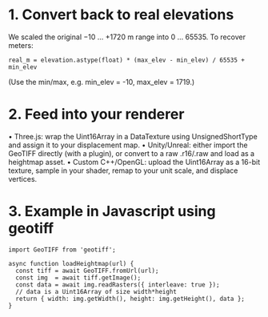 # 1. Convert back to real elevations
We scaled the original −10 … +1720 m range into 0 … 65535. To recover meters:

```
real_m = elevation.astype(float) * (max_elev - min_elev) / 65535 + min_elev
```
(Use the min/max, e.g. min_elev = -10, max_elev = 1719.)

# 2. Feed into your renderer

•	Three.js: wrap the Uint16Array in a DataTexture using UnsignedShortType and assign it to your displacement map.
•	Unity/Unreal: either import the GeoTIFF directly (with a plugin), or convert to a raw .r16/.raw and load as a heightmap asset.
•	Custom C++/OpenGL: upload the Uint16Array as a 16-bit texture, sample in your shader, remap to your unit scale, and displace vertices. 

# 3. Example in Javascript using geotiff
```
import GeoTIFF from 'geotiff';

async function loadHeightmap(url) {
  const tiff = await GeoTIFF.fromUrl(url);
  const img  = await tiff.getImage();
  const data = await img.readRasters({ interleave: true });
  // data is a Uint16Array of size width*height
  return { width: img.getWidth(), height: img.getHeight(), data };
}
```
